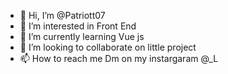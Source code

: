 - 👋 Hi, I’m @Patriott07
- 👀 I’m interested in Front End
- 🌱 I’m currently learning Vue js
- 💞️ I’m looking to collaborate on little project
- 📫 How to reach me Dm on my instargaram @_L

<!---
Patriott07/Patriott07 is a ✨ special ✨ repository because its `README.md` (this file) appears on your GitHub profile.
You can click the Preview link to take a look at your changes.
--->
